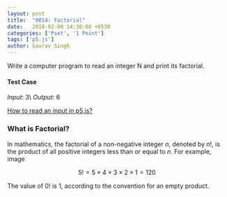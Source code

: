 ```yaml
---
layout: post
title:  "0014: Factorial"
date:   2018-02-08 14:30:08 +0530
categories: ['Pset', '1 Point']
tags: ['p5.js']
author: Gaurav Singh
---
```

Write a computer program to read an integer N and print its factorial.

#### Test Case
_Input:_ 3\\
_Output:_ 6

[How to read an input in p5.js?](https://p5js.org/examples/dom-input-and-button.html)

### What is Factorial?
In mathematics, the factorial of a non-negative integer $n$, denoted by $n!$, is the product of all positive integers less than or equal to $n$. For example,
image

$$ 5! = 5 \times 4 \times 3 \times 2 \times 1 = 120 $$

The value of $0!$ is $1$, according to the convention for an empty product.
